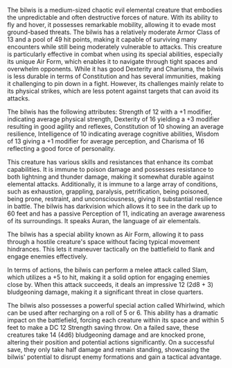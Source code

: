 The bilwis is a medium-sized chaotic evil elemental creature that embodies the unpredictable and often destructive forces of nature. With its ability to fly and hover, it possesses remarkable mobility, allowing it to evade most ground-based threats. The bilwis has a relatively moderate Armor Class of 13 and a pool of 49 hit points, making it capable of surviving many encounters while still being moderately vulnerable to attacks. This creature is particularly effective in combat when using its special abilities, especially its unique Air Form, which enables it to navigate through tight spaces and overwhelm opponents. While it has good Dexterity and Charisma, the bilwis is less durable in terms of Constitution and has several immunities, making it challenging to pin down in a fight. However, its challenges mainly relate to its physical strikes, which are less potent against targets that can avoid its attacks.

The bilwis has the following attributes: Strength of 12 with a +1 modifier, indicating average physical strength, Dexterity of 16 yielding a +3 modifier resulting in good agility and reflexes, Constitution of 10 showing an average resilience, Intelligence of 10 indicating average cognitive abilities, Wisdom of 13 giving a +1 modifier for average perception, and Charisma of 16 reflecting a good force of personality.

This creature has various skills and resistances that enhance its combat capabilities. It is immune to poison damage and possesses resistance to both lightning and thunder damage, making it somewhat durable against elemental attacks. Additionally, it is immune to a large array of conditions, such as exhaustion, grappling, paralysis, petrification, being poisoned, being prone, restraint, and unconsciousness, giving it substantial resilience in battle. The bilwis has darkvision which allows it to see in the dark up to 60 feet and has a passive Perception of 11, indicating an average awareness of its surroundings. It speaks Auran, the language of air elementals.

The bilwis has a special ability known as Air Form, allowing it to pass through a hostile creature's space without facing typical movement hindrances. This lets it maneuver tactically on the battlefield to flank and engage enemies effectively.

In terms of actions, the bilwis can perform a melee attack called Slam, which utilizes a +5 to hit, making it a solid option for engaging enemies close by. When this attack succeeds, it deals an impressive 12 (2d8 + 3) bludgeoning damage, making it a significant threat in close quarters.

The bilwis also possesses a powerful special action called Whirlwind, which can be used after recharging on a roll of 5 or 6. This ability has a dramatic impact on the battlefield, forcing each creature within its space and within 5 feet to make a DC 12 Strength saving throw. On a failed save, these creatures take 14 (4d6) bludgeoning damage and are knocked prone, altering their position and potential actions significantly. On a successful save, they only take half damage and remain standing, showcasing the bilwis' potential to disrupt enemy formations and gain a tactical advantage.